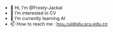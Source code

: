 - 👋 Hi, I’m @Frosty-Jackal
- 👀 I’m interested in CV
- 🌱 I’m currently learning AI
- 📫 How to reach me : hou_rui@stu.scu.edu.cn
